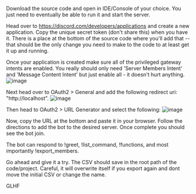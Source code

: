 Download the source code and open in IDE/Console of your choice. You just need to eventually be able to run it and start the server.

Head over to https://discord.com/developers/applications and create a new application. Copy the unique secret token (don't share this) when you have it. There is a place at the bottom of the source code where you'll add that -- that should be the only change you need to make to the code to at least get it up and running.

Once your application is created make sure all of the privileged gateway intents are enabled. You really should only need 'Server Members Intent' and 'Message Content Intent' but just enable all - it doesn't hurt anything.
![image](https://github.com/doranmaul/discord-export-members-bot/assets/144544434/b44a6ce5-c72b-45b7-a701-2196bf82aa27)

Next head over to OAuth2 > General and add the following redirect uri: "http://localhost". 
![image](https://github.com/doranmaul/discord-export-members-bot/assets/144544434/6b91be92-8418-40d1-9166-817100e8c05e)

Then head to OAuth2 > URL Generator and select the following: 
![image](https://github.com/doranmaul/discord-export-members-bot/assets/144544434/c7ee26b7-e1f2-4b1c-9a8e-ed259ab12c58)

Now, copy the URL at the bottom and paste it in your browser. Follow the directions to add the bot to the desired server. Once complete you should see the bot join.

The bot can respond to !greet, !list_command, !functions, and most importantly !export_members.

Go ahead and give it a try. The CSV should save in the root path of the code/project. 
Careful, it will overwrite itself if you export again and dont move the initial CSV or change the name.

GLHF
